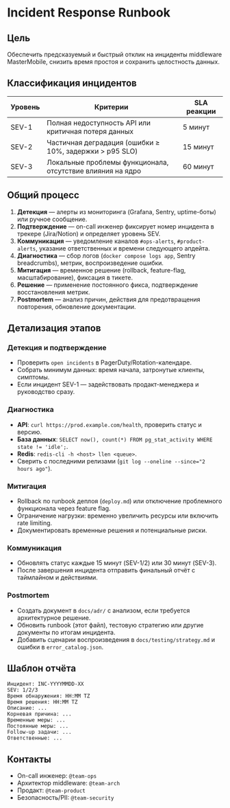 <!-- docs/runbooks/incidents.md -->
# Incident Response Runbook

## Цель
Обеспечить предсказуемый и быстрый отклик на инциденты middleware MasterMobile, снизить время
простоя и сохранить целостность данных.

## Классификация инцидентов
| Уровень | Критерии | SLA реакции |
|---------|----------|-------------|
| SEV-1   | Полная недоступность API или критичная потеря данных | 5 минут |
| SEV-2   | Частичная деградация (ошибки ≥ 10%, задержки > p95 SLO) | 15 минут |
| SEV-3   | Локальные проблемы функционала, отсутствие влияния на ядро | 60 минут |

## Общий процесс
1. **Детекция** — алерты из мониторинга (Grafana, Sentry, uptime-боты) или ручное сообщение.
2. **Подтверждение** — on-call инженер фиксирует номер инцидента в трекере (Jira/Notion) и
   определяет уровень SEV.
3. **Коммуникация** — уведомление каналов `#ops-alerts`, `#product-alerts`, указание ответственных
   и времени следующего апдейта.
4. **Диагностика** — сбор логов (`docker compose logs app`, Sentry breadcrumbs), метрик,
   воспроизведение ошибки.
5. **Митигация** — временное решение (rollback, feature-flag, масштабирование), фиксация в тикете.
6. **Решение** — применение постоянного фикса, подтверждение восстановления метрик.
7. **Postmortem** — анализ причин, действия для предотвращения повторения, обновление документации.

## Детализация этапов
### Детекция и подтверждение
- Проверить `open incidents` в PagerDuty/Rotation-календаре.
- Собрать минимум данных: время начала, затронутые клиенты, симптомы.
- Если инцидент SEV-1 — задействовать продакт-менеджера и руководство сразу.

### Диагностика
- **API**: `curl https://prod.example.com/health`, проверить статус и версию.
- **База данных**: `SELECT now(), count(*) FROM pg_stat_activity WHERE state != 'idle';`.
- **Redis**: `redis-cli -h <host> llen <queue>`.
- Сверить с последними релизами (`git log --oneline --since="2 hours ago"`).

### Митигация
- Rollback по runbook деплоя (`deploy.md`) или отключение проблемного функционала через feature flag.
- Ограничение нагрузки: временно увеличить ресурсы или включить rate limiting.
- Документировать временные решения и потенциальные риски.

### Коммуникация
- Обновлять статус каждые 15 минут (SEV-1/2) или 30 минут (SEV-3).
- После завершения инцидента отправить финальный отчёт с таймлайном и действиями.

### Postmortem
- Создать документ в `docs/adr/` с анализом, если требуется архитектурное решение.
- Обновить runbook (этот файл), тестовую стратегию или другие документы по итогам инцидента.
- Добавить сценарии воспроизведения в `docs/testing/strategy.md` и ошибки в `error_catalog.json`.

## Шаблон отчёта
```text
Инцидент: INC-YYYYMMDD-XX
SEV: 1/2/3
Время обнаружения: HH:MM TZ
Время решения: HH:MM TZ
Описание: ...
Корневая причина: ...
Временные меры: ...
Постоянные меры: ...
Follow-up задачи: ...
Ответственные: ...
```

## Контакты
- On-call инженер: `@team-ops`
- Архитектор middleware: `@team-arch`
- Продакт: `@team-product`
- Безопасность/PII: `@team-security`
